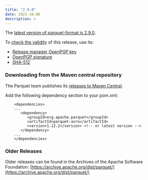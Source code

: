 ```yaml
---
title: "2.9.0"
date: 2021-10-06
description: >
---
```


The [latest version of parquet-format is 2.9.0](https://www.apache.org/dyn/closer.lua/parquet/apache-parquet-format-2.9.0/apache-parquet-format-2.9.0.tar.gz).

To [check the validity](https://www.apache.org/info/verification.html) of this release, use its:

*   [Release manager OpenPGP key](https://downloads.apache.org/parquet/KEYS)
*   [OpenPGP signature](https://downloads.apache.org/parquet/apache-parquet-format-2.9.0/apache-parquet-format-2.9.0.tar.gz.asc)
*   [SHA-512](https://downloads.apache.org/parquet/apache-parquet-format-2.9.0/apache-parquet-format-2.9.0.tar.gz.sha512)


### Downloading from the Maven central repository

The Parquet team publishes its [releases to Maven Central](https://search.maven.org/search?q=g:org.apache.parquet).

Add the following dependency section to your pom.xml:
```
    <dependencies>
    ...
       <dependency>
          <groupId>org.apache.parquet</groupId>
          <artifactId>parquet-avro</artifactId>
          <version>1.12.2</version> <!-- or latest version -->
       </dependency>
    ...
    </dependencies>
```

### Older Releases

Older releases can be found in the Archives of the Apache Software Foundation: [https://archive.apache.org/dist/parquet/](https://archive.apache.org/dist/parquet/)
